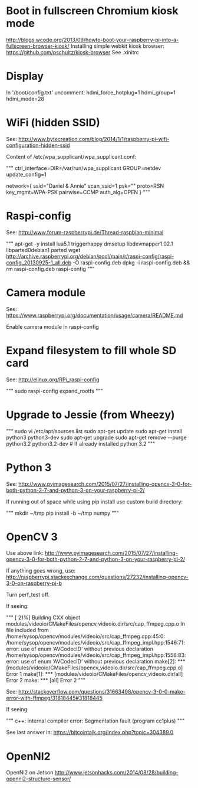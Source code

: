 Boot in fullscreen Chromium kiosk mode
======================================

http://blogs.wcode.org/2013/09/howto-boot-your-raspberry-pi-into-a-fullscreen-browser-kiosk/
Installing simple webkit kiosk browser: https://github.com/pschultz/kiosk-browser
See .xinitrc

Display
=======

In '/boot/config.txt' uncomment:
hdmi_force_hotplug=1
hdmi_group=1
hdmi_mode=28


WiFi (hidden SSID)
==================

See: http://www.bytecreation.com/blog/2014/1/1/raspberry-pi-wifi-configuration-hidden-ssid

Content of /etc/wpa_supplicant/wpa_supplicant.conf:

"""
ctrl_interface=DIR=/var/run/wpa_supplicant GROUP=netdev
update_config=1

network={
        ssid="Daniel & Annie"
        scan_ssid=1
        psk="<password>"
        proto=RSN
        key_mgmt=WPA-PSK
        pairwise=CCMP
        auth_alg=OPEN
}
"""

Raspi-config
============

See: http://www.forum-raspberrypi.de/Thread-raspbian-minimal

"""
apt-get -y install lua5.1 triggerhappy dmsetup libdevmapper1.02.1 libparted0debian1 parted
wget http://archive.raspberrypi.org/debian/pool/main/r/raspi-config/raspi-config_20130925-1_all.deb -O raspi-config.deb
dpkg -i raspi-config.deb && rm raspi-config.deb
raspi-config
"""

Camera module
=============

See: https://www.raspberrypi.org/documentation/usage/camera/README.md

Enable camera module in raspi-config

Expand filesystem to fill whole SD card
=======================================

See: http://elinux.org/RPi_raspi-config

"""
sudo raspi-config expand_rootfs
"""

Upgrade to Jessie (from Wheezy)
===============================

"""
sudo vi /etc/apt/sources.list
sudo apt-get update
sudo apt-get install python3 python3-dev
sudo apt-get upgrade
sudo apt-get remove --purge python3.2 python3.2-dev # If already installed python 3.2
"""

Python 3
========

See: http://www.pyimagesearch.com/2015/07/27/installing-opencv-3-0-for-both-python-2-7-and-python-3-on-your-raspberry-pi-2/

If running out of space while using pip install use custom build directory:

"""
mkdir ~/tmp
pip install -b ~/tmp numpy
"""

OpenCV 3
========

Use above link: http://www.pyimagesearch.com/2015/07/27/installing-opencv-3-0-for-both-python-2-7-and-python-3-on-your-raspberry-pi-2/

If anything goes wrong, use: http://raspberrypi.stackexchange.com/questions/27232/installing-opencv-3-0-on-raspberry-pi-b

Turn perf_test off.

If seeing:

"""
[ 21%] Building CXX object modules/videoio/CMakeFiles/opencv_videoio.dir/src/cap_ffmpeg.cpp.o
In file included from /home/sysop/opencv/modules/videoio/src/cap_ffmpeg.cpp:45:0:
/home/sysop/opencv/modules/videoio/src/cap_ffmpeg_impl.hpp:1546:71: error: use of enum ‘AVCodecID’ without previous declaration
/home/sysop/opencv/modules/videoio/src/cap_ffmpeg_impl.hpp:1556:83: error: use of enum ‘AVCodecID’ without previous declaration
make[2]: *** [modules/videoio/CMakeFiles/opencv_videoio.dir/src/cap_ffmpeg.cpp.o] Error 1
make[1]: *** [modules/videoio/CMakeFiles/opencv_videoio.dir/all] Error 2
make: *** [all] Error 2
"""

See: http://stackoverflow.com/questions/31663498/opencv-3-0-0-make-error-with-ffmpeg/31818445#31818445

If seeing:

"""
c++: internal compiler error: Segmentation fault (program cc1plus)
"""

See last answer in: https://bitcointalk.org/index.php?topic=304389.0

OpenNI2
=======

OpenNI2 on Jetson
http://www.jetsonhacks.com/2014/08/28/building-openni2-structure-sensor/

